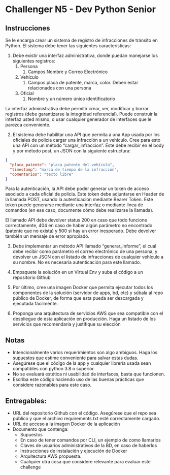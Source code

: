 # Challenger N5 - Dev Python Senior
## Instrucciones
Se le encarga crear un sistema de registro de infracciones de tránsito en Python. El sistema debe tener las siguientes características:
1. Debe existir una interfaz administrativa, donde puedan manejarse los siguientes registros:
    1. Persona
        1. Campos Nombre y Correo Electrónico
    2. Vehículo
        1. Campos placa de patente, marca, color. Deben estar relacionados con una persona
    3. Oficial
        1. Nombre y un número único identificatorio

La interfaz administrativa debe permitir crear, ver, modificar y borrar registros (debe garantizarse la integridad referencial). Puede construir la interfaz usted mismo, o usar cualquier generador de interfaces que le parezca conveniente.

2. El sistema debe habilitar una API que permita a una App usada por los oficiales de policía cargar una infracción a un vehículo. Cree para esto una API con un método “cargar_infraccion”. Este debe recibir en el body y por método post, un JSON con la siguiente estructura:
```json
{
  "placa_patente": "placa patente del vehículo",
  "timestamp": "marca de tiempo de la infracción",
  "comentarios": "texto libre"
}
```
Para la autenticación, la API debe poder generar un token de acceso asociado a cada oficial de policía. Este token debe adjuntarse en Header de la llamada POST, usando la autenticación mediante Bearer Token. Este token puede generarse mediante una interfaz o mediante línea de comandos (en ese caso, documente cómo debe realizarse la llamada).

El llamado API debe devolver status 200 en caso que todo funcione correctamente, 404 en caso de haber algún parámetro no encontrado (patente que no exista) y 500 si hay un error inesperado. Debe devolver también un mensaje de error apropiado.

3. Debe implementar un método API llamado “generar_informe”, el cual debe recibir como parámetro el correo electrónico de una persona, y devolver un JSON con el listado de infracciones de cualquier vehículo a su nombre. No es necesaria autenticación para este llamado.
   
4. Empaquete la solución en un Virtual Env y suba el código a un repositorio Github
5. Por último, cree una imagen Docker que permita ejecutar todos los componentes de la solución (servidor de apps, bd, etc) y súbala al repo público de Docker, de forma que esta pueda ser descargada y ejecutada fácilmente.
6. Proponga una arquitectura de servicios AWS que sea compatible con el despliegue de esta aplicación en producción. Haga un listado de los servicios que recomendaría y justifique su elección

## Notas

- Intencionalmente varios requerimientos son algo ambiguos. Haga los supuestos que estime conveniente para salvar estas dudas.
- Asegúrese que el código de la app y cualquier librería usada sean compatibles con python 3.8 o superior.
- No se evaluará estética ni usabilidad de interfaces, basta que funcionen.
- Escriba este código haciendo uso de las buenas prácticas que considere razonables para este caso.

## Entregables:
- URL del repositorio Github con el código. Asegúrese que el repo sea público y que el archivo requirements.txt esté correctamente cargado.
- URL de acceso a la imagen Docker de la aplicación
- Documento que contenga:
    - Supuestos
    - En caso de tener comandos por CLI, un ejemplo de como llamarlos
    - Claves de usuarios administrativos de la BD, en caso de haberlos
    - Instrucciones de instalación y ejecución de Docker
    - Arquitectura AWS propuesta.
    - Cualquier otra cosa que considere relevante para evaluar este challenge
